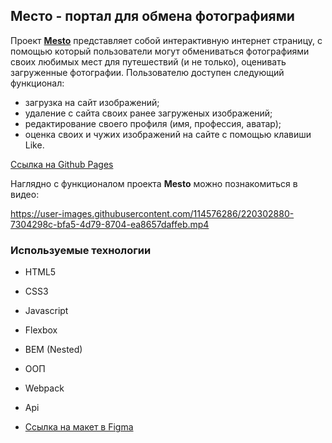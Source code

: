 ## Место - портал для обмена фотографиями

Проект [**Mesto**](https://mikhailyandex.github.io/mesto/) представляет собой интерактивную интернет страницу, с помощью который пользователи могут обмениваться фотографиями своих любимых мест для путешествий (и не только), оценивать загруженные фотографии. 
Пользователю доступен следующий функционал: 
- загрузка на сайт изображений;
- удаление с сайта своих ранее загруженых изображений;
- редактирование своего профиля (имя, профессия, аватар);
- оценка своих и чужих изображений на сайте с помощью клавиши Like.

[Ссылка на Github Pages](https://mikhailyandex.github.io/mesto/)

Наглядно c функционалом проекта **Mesto** можно познакомиться в видео:

https://user-images.githubusercontent.com/114576286/220302880-7304298c-bfa5-4d79-8704-ea8657daffeb.mp4

### Используемые технологии
* HTML5
* CSS3
* Javascript
* Flexbox
* BEM (Nested)
* ООП
* Webpack
* Api

* [Ссылка на макет в Figma](https://www.figma.com/file/2cn9N9jSkmxD84oJik7xL7/JavaScript.-Sprint-4?node-id=0%3A1)
